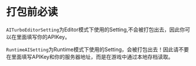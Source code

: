 # 打包前必读

`AITurboEditorSetting`为Editor模式下使用的Setting,不会被打包出去，因此你可以在里面填写你的APIKey。

`RuntimeAISetting`为Runtime模式下使用的Setting，会被打包出去！因此请不要在里面填写APIKey和你的服务器地址，而是在游戏中通过本地存档读取。